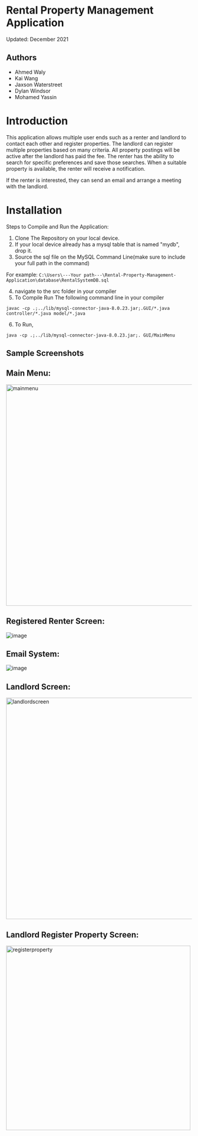 # Rental Property Management Application

Updated: December 2021

## Authors
* Ahmed Waly
* Kai Wang
* Jaxson Waterstreet
* Dylan Windsor
* Mohamed Yassin

# Introduction

This application allows multiple user ends such as a renter and landlord to contact each other and 
register properties. The landlord can register multiple properties based on many criteria. All property postings will
be active after the landlord has paid the fee. The renter has the ability to search for specific preferences and save those searches. 
When a suitable property is available, the renter will receive a notification. 

If the renter is interested, they can send an email and arrange a meeting with the landlord.

# Installation

Steps to Compile and Run the Application:
  1. Clone The Repository on your local device.
  2. If your local device already has a mysql table that is named "mydb", drop it.
  3. Source the sql file on the MySQL Command Line(make sure to include your full path in the command)

For example:
  ```C:\Users\---Your path---\Rental-Property-Management-Application\database\RentalSystemDB.sql```
  
  4. navigate to the src folder in your compiler
  5. To Compile Run The following command line in your compiler 
  ```
  javac -cp .;../lib/mysql-connector-java-8.0.23.jar;.GUI/*.java controller/*.java model/*.java
  ```
  6. To Run, 
  ```
  java -cp .;../lib/mysql-connector-java-8.0.23.jar;. GUI/MainMenu
  ```

## Sample Screenshots

## Main Menu:
<img width="600" alt="mainmenu" src="https://user-images.githubusercontent.com/77874716/147435179-9a2bd0b4-ab5a-425f-a59d-0e6c7497c7e3.PNG">


## Registered Renter Screen:

![image](https://user-images.githubusercontent.com/73013959/145513919-0062375b-dcca-4802-972f-a5d0be899bb8.png)

## Email System:

![image](https://user-images.githubusercontent.com/73013959/145513939-c49b4bce-4e34-42ad-874e-03ecb87dd385.png)

## Landlord Screen:

<img width="600" alt="landlordscreen" src="https://user-images.githubusercontent.com/77874716/147894177-7aeaacea-cf53-445a-8147-752f6b38771a.PNG">

## Landlord Register Property Screen:

<img width="500" alt="registerproperty" src="https://user-images.githubusercontent.com/77874716/147894136-892dceb4-f3e2-43dd-b236-63fc0af69b12.PNG">


